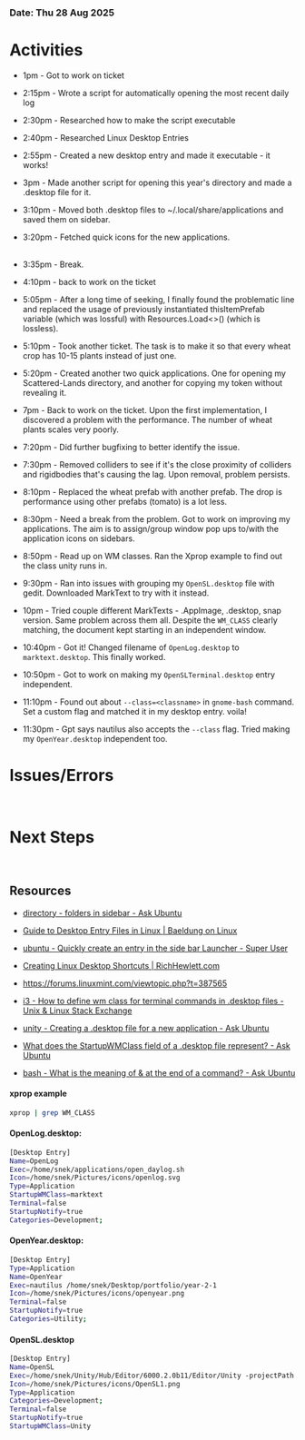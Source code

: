 ### **Date: Thu 28 Aug 2025**<br>

# Activities

* 1pm - Got to work on ticket

* 2:15pm - Wrote a script for automatically opening the most recent daily log<br>

* 2:30pm - Researched how to make the script executable<br>

* 2:40pm - Researched Linux Desktop Entries<br>

* 2:55pm - Created a new desktop entry and made it executable - it works! <br>

* 3pm - Made another script for opening this year's directory and made a .desktop file for it.<br>

* 3:10pm - Moved both .desktop files to ~/.local/share/applications and saved them on sidebar.<br>

* 3:20pm - Fetched quick icons for the new applications.<br><br>

* 3:35pm - Break.<br>

* 4:10pm - back to work on the ticket

* 5:05pm - After a long time of seeking, I finally found the problematic line and replaced the usage of previously instantiated thisItemPrefab variable (which was lossful) with Resources.Load<>() (which is lossless).

* 5:10pm - Took another ticket. The task is to make it so that every wheat crop has 10-15 plants instead of just one.

* 5:20pm - Created another two quick applications. One for opening my Scattered-Lands directory, and another for copying my token without revealing it.

* 7pm - Back to work on the ticket. Upon the first implementation, I discovered a problem with the performance. The number of wheat plants scales very poorly.

* 7:20pm - Did further bugfixing to better identify the issue.

* 7:30pm - Removed colliders to see if it's the close proximity of colliders and rigidbodies that's causing the lag. Upon removal, problem persists.

* 8:10pm - Replaced the wheat prefab with another prefab. The drop is performance using other prefabs (tomato) is a lot less.

* 8:30pm - Need a break from the problem. Got to work on improving my applications. The aim is to assign/group window pop ups to/with the application icons on sidebars.

* 8:50pm - Read up on WM classes. Ran the Xprop example to find out the class unity runs in.

* 9:30pm - Ran into issues with grouping my `OpenSL.desktop` file with gedit. Downloaded MarkText to try with it instead.

* 10pm - Tried couple different MarkTexts - .AppImage, .desktop, snap version. Same problem across them all. Despite the `WM_CLASS` clearly matching, the document kept starting in an independent window.

* 10:40pm - Got it! Changed filename of `OpenLog.desktop` to `marktext.desktop`. This finally worked.

* 10:50pm - Got to work on making my `OpenSLTerminal.desktop` entry independent.

* 11:10pm - Found out about `--class=<classname>` in `gnome-bash` command. Set a custom flag and matched it in my desktop entry. voila!

* 11:30pm - Gpt says nautilus also accepts the `--class` flag. Tried making my `OpenYear.desktop` independent too.

# Issues/Errors

<br>

# Next Steps

<br>

## Resources

* [directory - folders in sidebar - Ask Ubuntu](https://askubuntu.com/questions/1414795/folders-in-sidebar)

* [Guide to Desktop Entry Files in Linux | Baeldung on Linux](https://www.baeldung.com/linux/desktop-entry-files)

* [ubuntu - Quickly create an entry in the side bar Launcher - Super User](https://superuser.com/questions/552959/quickly-create-an-entry-in-the-side-bar-launcher)

* [Creating Linux Desktop Shortcuts | RichHewlett.com](https://richhewlett.com/2021/03/27/creating-linux-desktop-shortcuts/)

* https://forums.linuxmint.com/viewtopic.php?t=387565

* [i3 - How to define wm class for terminal commands in .desktop files - Unix &amp; Linux Stack Exchange](https://unix.stackexchange.com/questions/574814/how-to-define-wm-class-for-terminal-commands-in-desktop-files)

* [unity - Creating a .desktop file for a new application - Ask Ubuntu](https://askubuntu.com/questions/281293/creating-a-desktop-file-for-a-new-application)

* [What does the StartupWMClass field of a .desktop file represent? - Ask Ubuntu](https://askubuntu.com/questions/367396/what-does-the-startupwmclass-field-of-a-desktop-file-represent)

* [bash - What is the meaning of &amp; at the end of a command? - Ask Ubuntu](https://askubuntu.com/questions/1107124/what-is-the-meaning-of-at-the-end-of-a-command)

#### xprop example

```bash
xprop | grep WM_CLASS
```

#### OpenLog.desktop:

```bash
[Desktop Entry]
Name=OpenLog
Exec=/home/snek/applications/open_daylog.sh
Icon=/home/snek/Pictures/icons/openlog.svg
Type=Application
StartupWMClass=marktext
Terminal=false
StartupNotify=true
Categories=Development;
```

#### OpenYear.desktop:

```bash
[Desktop Entry]
Type=Application
Name=OpenYear
Exec=nautilus /home/snek/Desktop/portfolio/year-2-1
Icon=/home/snek/Pictures/icons/openyear.png
Terminal=false
StartupNotify=true
Categories=Utility;
```

#### OpenSL.desktop

```bash
[Desktop Entry]
Name=OpenSL
Exec=/home/snek/Unity/Hub/Editor/6000.2.0b11/Editor/Unity -projectPath /home/snek/Desktop/portfolio/Scattered-Lands >/dev/null 2>&1
Icon=/home/snek/Pictures/icons/OpenSL1.png
Type=Application
Categories=Development;
Terminal=false
StartupNotify=true
StartupWMClass=Unity
```

